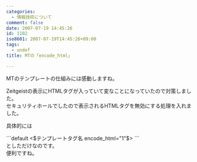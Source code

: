 ```yaml
---
categories:
  - 情報技術について
comment: false
date: 2007-07-19 14:45:26
id: 1102
iso8601: 2007-07-19T14:45:26+09:00
tags:
  - undef
title: MTの「encode_html」

---
```


<div class="entry-body">
                                 <p>MTのテンプレートの仕組みには感動しますね。</p>

<p>Zeitgeistの表示にHTMLタグが入っていて変なことになっていたので対策しました。<br />
セキュリティホールでしたので表示されるHTMLタグを無効にする処理を入れました。</p>

<p>具体的には<br /></p>```default
&lt;$テンプレートタグ名 encode_html="1"$&gt;
```<br />
としただけなのです。<br />
便利ですね。

<p><br /></p>
                              </div>
    	